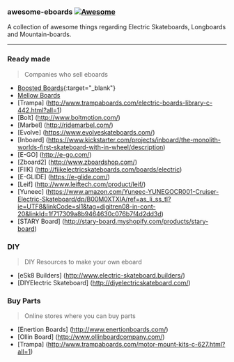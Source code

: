 ### **awesome-eboards** [![Awesome](https://cdn.rawgit.com/sindresorhus/awesome/d7305f38d29fed78fa85652e3a63e154dd8e8829/media/badge.svg)](https://github.com/sindresorhus/awesome)
A collection of awesome things regarding Electric Skateboards, Longboards and Mountain-boards.

---
### Ready made
> Companies who sell eboards
* [Boosted Boards](https://boostedboards.com/){:target="_blank"}
* [Mellow Boards](http://www.mellowboards.com/)
* [Trampa] (http://www.trampaboards.com/electric-boards-library-c-442.html?all=1)
* [Bolt] (http://www.boltmotion.com/)
* [Marbel] (http://ridemarbel.com/)
* [Evolve] (https://www.evolveskateboards.com/)
* [Inboard] (https://www.kickstarter.com/projects/inboard/the-monolith-worlds-first-skateboard-with-in-wheel/description)
* [E-GO] (http://e-go.com/)
* [Zboard2] (http://www.zboardshop.com/)
* [FIIK] (http://fiikelectricskateboards.com/boards/electric)
* [E-GLIDE] (https://e-glide.com/)
* [Leif] (http://www.leiftech.com/product/leif/)
* [Yuneec] (https://www.amazon.com/Yuneec-YUNEGOCR001-Cruiser-Electric-Skateboard/dp/B00M0XTXIA/ref=as_li_ss_tl?ie=UTF8&linkCode=sl1&tag=digitren08-in-cont-20&linkId=1f717309a8b9464630c076b7f4d2dd3d)
* [STARY Board] (http://stary-board.myshopify.com/products/stary-board)


### DIY
> DIY Resources to make your own eboard
* [eSk8 Builders] (http://www.electric-skateboard.builders/)
* [DIYElectric Skateboard] (http://diyelectricskateboard.com/)

### Buy Parts
> Online stores where you can buy parts
* [Enertion Boards] (http://www.enertionboards.com/)
* [Ollin Board] (http://www.ollinboardcompany.com/)
* [Trampa] (http://www.trampaboards.com/motor-mount-kits-c-627.html?all=1)

